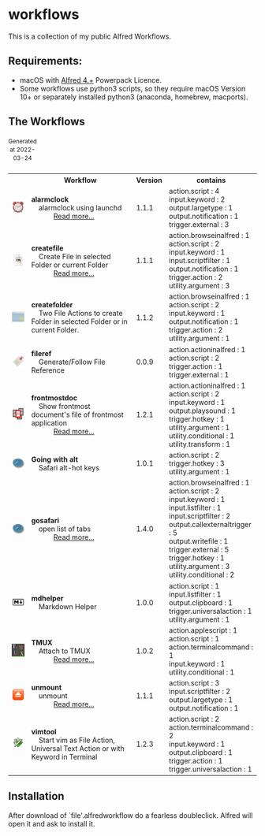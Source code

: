 # workflows
This is a collection of my public Alfred Workflows.

## Requirements: 
 - macOS with [Alfred 4.+](https://www.alfredapp.com) Powerpack Licence.
 - Some workflows use python3 scripts, so they require macOS Version 10+ or separately installed python3 (anaconda, homebrew, macports).  

## The Workflows
<table><caption><small>Generated at 2022-03-24</small></caption><table><tr><th><th>Workflow<th>Version<th>contains
<tr>
<td><img src="./doc/alarmclock.png" width="128">
<td><strong>alarmclock</strong><br>&nbsp;&nbsp;&nbsp;&nbsp;alarmclock using launchd<br>&nbsp;&nbsp;&nbsp;&nbsp;&nbsp;&nbsp;&nbsp;&nbsp;&nbsp;&nbsp;&nbsp;&nbsp;<a href="doc/alarmclock.md">Read more...</a>
<td>1.1.1
<td>action.script : 4<br>input.keyword : 2<br>output.largetype : 1<br>output.notification : 1<br>trigger.external : 3
<tr>
<td><img src="./doc/createfile.png" width="128">
<td><strong>createfile</strong><br>&nbsp;&nbsp;&nbsp;&nbsp;Create File in selected Folder or current Folder<br>&nbsp;&nbsp;&nbsp;&nbsp;&nbsp;&nbsp;&nbsp;&nbsp;&nbsp;&nbsp;&nbsp;&nbsp;<a href="doc/createfile.md">Read more...</a>
<td>1.1.1
<td>action.browseinalfred : 1<br>action.script : 2<br>input.keyword : 1<br>input.scriptfilter : 1<br>output.notification : 1<br>trigger.action : 2<br>utility.argument : 3
<tr>
<td><img src="./doc/createfolder.png" width="128">
<td><strong>createfolder</strong><br>&nbsp;&nbsp;&nbsp;&nbsp;Two File Actions to create Folder in selected Folder or in current Folder.
<td>1.1.2
<td>action.browseinalfred : 1<br>action.script : 2<br>input.keyword : 1<br>output.notification : 1<br>trigger.action : 2<br>utility.argument : 1
<tr>
<td><img src="./doc/fileref.png" width="128">
<td><strong>fileref</strong><br>&nbsp;&nbsp;&nbsp;&nbsp;Generate/Follow File Reference
<td>0.0.9
<td>action.actioninalfred : 1<br>action.script : 2<br>trigger.action : 1<br>trigger.external : 1
<tr>
<td><img src="./doc/frontmostdoc.png" width="128">
<td><strong>frontmostdoc</strong><br>&nbsp;&nbsp;&nbsp;&nbsp;Show frontmost document's file of frontmost application<br>&nbsp;&nbsp;&nbsp;&nbsp;&nbsp;&nbsp;&nbsp;&nbsp;&nbsp;&nbsp;&nbsp;&nbsp;<a href="doc/frontmostdoc.md">Read more...</a>
<td>1.2.1
<td>action.actioninalfred : 1<br>action.script : 2<br>input.keyword : 1<br>output.playsound : 1<br>trigger.hotkey : 1<br>utility.argument : 1<br>utility.conditional : 1<br>utility.transform : 1
<tr>
<td><img src="./doc/Going with alt.png" width="128">
<td><strong>Going with alt</strong><br>&nbsp;&nbsp;&nbsp;&nbsp;Safari alt-hot keys
<td>1.0.1
<td>action.script : 2<br>trigger.hotkey : 3<br>utility.argument : 1
<tr>
<td><img src="./doc/gosafari.png" width="128">
<td><strong>gosafari</strong><br>&nbsp;&nbsp;&nbsp;&nbsp;open list of tabs<br>&nbsp;&nbsp;&nbsp;&nbsp;&nbsp;&nbsp;&nbsp;&nbsp;&nbsp;&nbsp;&nbsp;&nbsp;<a href="doc/gosafari.md">Read more...</a>
<td>1.4.0
<td>action.browseinalfred : 1<br>action.script : 2<br>input.keyword : 1<br>input.listfilter : 1<br>input.scriptfilter : 2<br>output.callexternaltrigger : 5<br>output.writefile : 1<br>trigger.external : 5<br>trigger.hotkey : 1<br>utility.argument : 3<br>utility.conditional : 2
<tr>
<td><img src="./doc/mdhelper.png" width="128">
<td><strong>mdhelper</strong><br>&nbsp;&nbsp;&nbsp;&nbsp;Markdown Helper
<td>1.0.0
<td>action.script : 1<br>input.listfilter : 1<br>output.clipboard : 1<br>trigger.universalaction : 1<br>utility.argument : 1
<tr>
<td><img src="./doc/TMUX.png" width="128">
<td><strong>TMUX</strong><br>&nbsp;&nbsp;&nbsp;&nbsp;Attach to TMUX<br>&nbsp;&nbsp;&nbsp;&nbsp;&nbsp;&nbsp;&nbsp;&nbsp;&nbsp;&nbsp;&nbsp;&nbsp;<a href="doc/TMUX.md">Read more...</a>
<td>1.0.2
<td>action.applescript : 1<br>action.script : 1<br>action.terminalcommand : 1<br>input.keyword : 1<br>utility.conditional : 1
<tr>
<td><img src="./doc/unmount.png" width="128">
<td><strong>unmount</strong><br>&nbsp;&nbsp;&nbsp;&nbsp;unmount<br>&nbsp;&nbsp;&nbsp;&nbsp;&nbsp;&nbsp;&nbsp;&nbsp;&nbsp;&nbsp;&nbsp;&nbsp;<a href="doc/unmount.md">Read more...</a>
<td>1.1.1
<td>action.script : 3<br>input.scriptfilter : 2<br>output.largetype : 1<br>output.notification : 1
<tr>
<td><img src="./doc/vimtool.png" width="128">
<td><strong>vimtool</strong><br>&nbsp;&nbsp;&nbsp;&nbsp;Start vim as File Action, Universal Text Action or with Keyword in Terminal
<td>1.2.3
<td>action.script : 2<br>action.terminalcommand : 2<br>input.keyword : 1<br>output.clipboard : 1<br>trigger.action : 1<br>trigger.universalaction : 1</table>


## Installation

After download of `file'.alfredworkflow do a fearless doubleclick. Alfred will open it and ask to install it.
